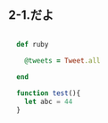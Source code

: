 ## 2-1.だよ

```ruby:tweet.rb

  def ruby  

    @tweets = Tweet.all  
    
  end

```  


```javascript:tweet.js
  function test(){
    let abc = 44
  }

```




